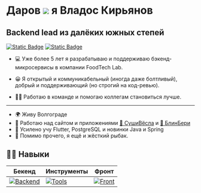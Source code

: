 Даров ![](https://user-images.githubusercontent.com/18350557/176309783-0785949b-9127-417c-8b55-ab5a4333674e.gif) я Владос Кирьянов
=======================================================================================================================================

Backend lead из далёких южных степей
------------------------------------
[![Static Badge](https://img.shields.io/badge/%D1%81%D0%B2%D1%8F%D0%B7%D1%8C_%D1%81%D0%BE_%D0%BC%D0%BD%D0%BE%D0%B9-t?style=flat&logo=telegram&logoColor=26A5E4&label=vnightsky&labelColor=ffffff&color=26A5E4)](https://t.me/vnightsky) [![Static Badge](https://img.shields.io/badge/%D1%80%D0%B5%D0%B7%D1%8E%D0%BC%D0%B5-%D1%80?style=flat&logo=habr&logoColor=65A3BE&labelColor=ffffff&color=65A3BE)](https://career.habr.com/vlad-nightsky)





* 💻 Уже более 5 лет я разрабатываю и поддерживаю бэкенд-микросервисы в компании FoodTech Lab.

* 😀 Я открытый и коммуникабельный (иногда даже болтливый), добрый и поддерживающий (но строгий на код-ревью).

* 🤝🏻 Работаю в команде и помогаю коллегам становиться лучше.

----
* 🌍  Живу Волгограде
* 🚀  Работаю над сайтом и приложениями [🍣 СушиВёсла](https://xn--80addag2buct.xn--80adjkr6adm9b.xn--p1ai/) и [🥞 БлинБери](https://xn--80addag2buct.xn--90aamkcop0a.xn--p1ai/) 
* 🧠  Усилено учу Flutter, PostgreSQL и новинки Java и Spring
* 🎣 Помимо прочего, я ещё и жёсткий рыбак.

## 💪🏻 Навыки

|**Бекенд**|**Инструменты**|**Фронт**|
|-|--|--|
|[![Backend](https://skillicons.dev/icons?i=java,spring,mongodb,maven,nginx,gradle,kafka,postgres,react&perline=3)](https://skillicons.dev)|[![Tools](https://skillicons.dev/icons?i=obsidian,notion,figma,docker,bitbucket,apple,git,github,idea,jenkins,linux,md,postman,vscode&perline=6)](https://skillicons.dev)|[![Front](https://skillicons.dev/icons?i=html,js,npm,wordpress,react&perline=3)](https://skillicons.dev)|

